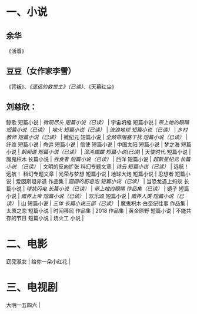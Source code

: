 # 一、小说
## 余华 
 《活着》
## 豆豆（女作家李雪）
 《背叛》、*《遥远的救世主》（已读）*、《天幕红尘》 
## 刘慈欣：
 鲸歌 短篇小说 | *微观尽头 短篇小说（已读）* | 宇宙坍缩 短篇小说 | *带上她的眼睛 短篇小说（已读）* | 
 *地火 短篇小说（已读）* | *流浪地球 短篇小说（已读）* | *乡村教师 短篇小说（已读）* | 微纪元 短篇小说 |
 *全频带阻塞干扰 短篇小说（已读）* | 纤维 短篇小说 | 命运 短篇小说 | 信使 短篇小说 |
 中国太阳 短篇小说 | 梦之海 短篇小说 | *朝闻道 短篇小说（已读）* | *混沌蝴蝶 短篇小说(已读)* |
 天使时代 短篇小说 | 魔鬼积木 长篇小说 | *吞食者 短篇小说（已读）* | 西洋 短篇小说 |
 *超新星纪元 长篇小说 （已读）* | 文明的反向扩张 科幻专题文章 | *诗云 短篇小说（已读）* | 远航！远航！ 科幻专题文章 |
 光荣与梦想 短篇小说 | 地球大炮 短篇小说 | 思想者 短篇小说 | 爱因斯坦赤道 作品集 | *圆圆的肥皂泡 短篇小说（已读）* |
 当恐龙遇上蚂蚁 长篇小说 | *球状闪电 长篇小说（已读）*  |  *带上她的眼睛 作品集（已读）* | 镜子 短篇小说 |
 *赡养上帝 短篇小说（已读）* | 欢乐颂 短篇小说 | *赡养人类 短篇小说（已读）* | 山 短篇小说 |
 *三体 长篇小说三部（已读）* | 魔鬼积木·白垩纪往事 作品集 | 太原之恋 短篇小说 | 时间移民 作品集 |
 2018 作品集 | 黄金原野 短篇小说 | 不能共存的节日 短篇小说 | 烧火工 小说 |
 # 二、电影
窈窕淑女 | 给你一朵小红花 |
 # 三、电视剧
大明一五四六 | 
